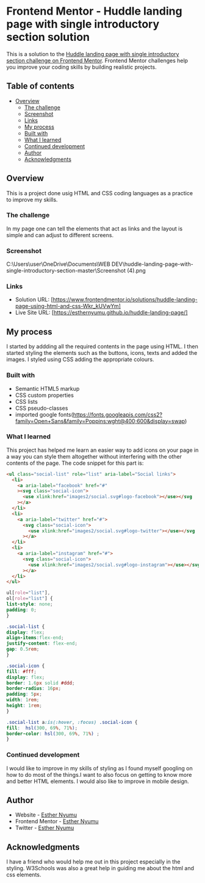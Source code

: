 # Frontend Mentor - Huddle landing page with single introductory section solution

This is a solution to the [Huddle landing page with single introductory section challenge on Frontend Mentor](https://www.frontendmentor.io/challenges/huddle-landing-page-with-a-single-introductory-section-B_2Wvxgi0). Frontend Mentor challenges help you improve your coding skills by building realistic projects.

## Table of contents

- [Overview](#overview)
  - [The challenge](#the-challenge)
  - [Screenshot](#screenshot)
  - [Links](#links)
  - [My process](#my-process)
  - [Built with](#built-with)
  - [What I learned](#what-i-learned)
  - [Continued development](#continued-development)
  - [Author](#author)
  - [Acknowledgments](#acknowledgments)

## Overview
This is a project done usig HTML and CSS coding languages as a practice to improve my skills.

### The challenge
In my page one can tell the elements that act as links and the layout is simple and can adjust to different screens.

### Screenshot
C:\Users\user\OneDrive\Documents\WEB DEV\huddle-landing-page-with-single-introductory-section-master\Screenshot (4).png

### Links
- Solution URL: [https://www.frontendmentor.io/solutions/huddle-landing-page-using-html-and-css-Wkr_kUVwYm]
- Live Site URL: [https://esthernyumu.github.io/huddle-landing-page/]

## My process
I started by addding all the required contents in the page using HTML.
I then started styling the elements such as the buttons, icons, texts and added the images.
I styled using CSS adding the appropriate colours.

### Built with
- Semantic HTML5 markup
- CSS custom properties
- CSS lists
- CSS pseudo-classes
- imported google fonts(https://fonts.googleapis.com/css2?family=Open+Sans&family=Poppins:wght@400;600&display=swap)

### What I learned
This project has helped me learn an easier way to add icons on your page in a way you can style them altogether without interfering with the other contents of the page. The code snippet for this part is:
```html
<ul class="social-list" role="list" aria-label="Social links">
  <li>
    <a aria-label="facebook" href="#"
    ><svg class="social-icon">
      <use xlink:href="images2/social.svg#logo-facebook"></use></svg
    ></a>
  </li>
  <li>
    <a aria-label="twitter" href="#">
      <svg class="social-icon">
        <use xlink:href="images2/social.svg#logo-twitter"></use></svg
      ></a>
  </li>
  <li>
    <a aria-label="instagram" href="#">
      <svg class="social-icon">
        <use xlink:href="images2/social.svg#logo-instagram"></use></svg
      ></a>
  </li>
</ul>
  ```
  ```css
  ul[role="list"],
ol[role="list"] {
  list-style: none;
  padding: 0;
}

.social-list {
  display: flex;
  align-items:flex-end;
  justify-content: flex-end;
  gap: 0.5rem;
}

.social-icon {
  fill: #fff;
  display: flex;
  border: 1.6px solid #ddd;
  border-radius: 16px;
  padding: 5px;
  width: 1rem;
  height: 1rem;
}

.social-list a:is(:hover, :focus) .social-icon {
  fill:  hsl(300, 69%, 71%);
  border-color: hsl(300, 69%, 71%) ;
}
  ```

### Continued development
I would like to improve in my skills of styling as I found myself googling on how to do most of the things.I want
to also focus on getting to know more and better HTML elements.
I would also like to improve in mobile design.

## Author
- Website - [Esther Nyumu](https://www.your-site.com )
- Frontend Mentor - [Esther Nyumu](https://www.frontendmentor.io/profile/EstherNyumu)
- Twitter - [Esther Nyumu](https://twitter.com/NyumuEsther)

## Acknowledgments
I have a friend who would help me out in this project especially in the styling. W3Schools was also a great help in guiding me about the html and css elements.

